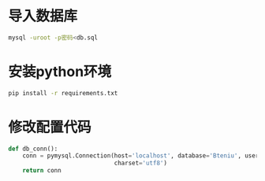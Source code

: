 导入数据库
=====

```sh
mysql -uroot -p密码<db.sql
```

安装python环境
==========

```sh
pip install -r requirements.txt
```

修改配置代码
======

```python
def db_conn():
    conn = pymysql.Connection(host='localhost', database='Bteniu', user='root', password='数据库密码',
                              charset='utf8')
    return conn
```



